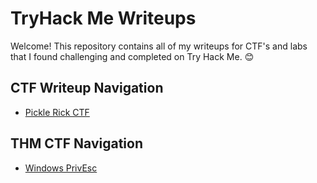 # TryHack Me Writeups
Welcome! This repository contains all of my writeups for CTF's and labs that I found challenging and completed on Try Hack Me. 😊 

## CTF Writeup Navigation
- [Pickle Rick CTF](https://github.com/christinec-dev/TryHackME_CTF_Writeups/tree/main/Pickle%20Rick%20CTF)

## THM CTF Navigation
- [Windows PrivEsc](https://github.com/christinec-dev/TryHackMe_Writeups/tree/main/WindowsPrivesc)
